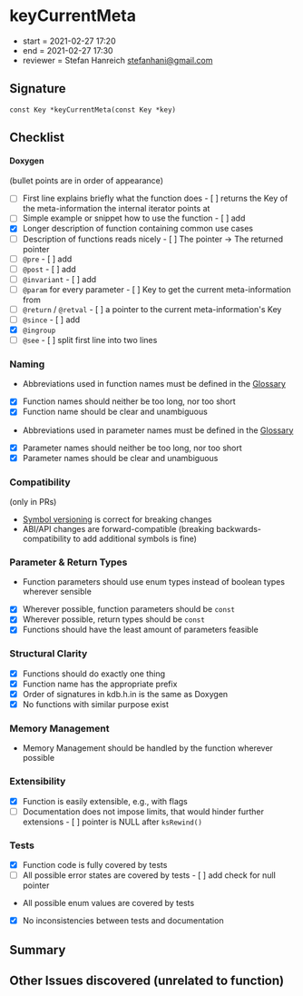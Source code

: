 # keyCurrentMeta

- start = 2021-02-27 17:20
- end = 2021-02-27 17:30
- reviewer = Stefan Hanreich <stefanhani@gmail.com>

## Signature

`const Key *keyCurrentMeta(const Key *key)`

## Checklist

#### Doxygen

(bullet points are in order of appearance)

- [ ] First line explains briefly what the function does - [ ] returns the Key of the meta-information the internal iterator points at
- [ ] Simple example or snippet how to use the function - [ ] add
- [x] Longer description of function containing common use cases
- [ ] Description of functions reads nicely - [ ] The pointer -> The returned pointer
- [ ] `@pre` - [ ] add
- [ ] `@post` - [ ] add
- [ ] `@invariant` - [ ] add
- [ ] `@param` for every parameter - [ ] Key to get the current meta-information from
- [ ] `@return` / `@retval` - [ ] a pointer to the current meta-information's Key
- [ ] `@since` - [ ] add
- [x] `@ingroup`
- [ ] `@see` - [ ] split first line into two lines

### Naming

- Abbreviations used in function names must be defined in the
  [Glossary](/doc/help/elektra-glossary.md)
- [x] Function names should neither be too long, nor too short
- [x] Function name should be clear and unambiguous
- Abbreviations used in parameter names must be defined in the
  [Glossary](/doc/help/elektra-glossary.md)
- [x] Parameter names should neither be too long, nor too short
- [x] Parameter names should be clear and unambiguous

### Compatibility

(only in PRs)

- [Symbol versioning](/doc/dev/symbol-versioning.md)
  is correct for breaking changes
- ABI/API changes are forward-compatible (breaking backwards-compatibility
  to add additional symbols is fine)

### Parameter & Return Types

- Function parameters should use enum types instead of boolean types
  wherever sensible
- [x] Wherever possible, function parameters should be `const`
- [x] Wherever possible, return types should be `const`
- [x] Functions should have the least amount of parameters feasible

### Structural Clarity

- [x] Functions should do exactly one thing
- [x] Function name has the appropriate prefix
- [x] Order of signatures in kdb.h.in is the same as Doxygen
- [x] No functions with similar purpose exist

### Memory Management

- Memory Management should be handled by the function wherever possible

### Extensibility

- [x] Function is easily extensible, e.g., with flags
- [ ] Documentation does not impose limits, that would hinder further extensions - [ ] pointer is NULL after `ksRewind()`

### Tests

- [x] Function code is fully covered by tests
- [ ] All possible error states are covered by tests - [ ] add check for null pointer
- All possible enum values are covered by tests
- [x] No inconsistencies between tests and documentation

## Summary

## Other Issues discovered (unrelated to function)
